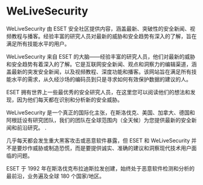 # WeLiveSecurity

WeLiveSecurity 由 ESET 安全社区提供内容，涵盖最新、突破性的安全新闻、视频教程与播客。经验丰富的研究人员对最新的威胁和安全趋势有深入的了解，旨在满足所有技能水平的用户。

WeLiveSecurity 来自 ESET 的大脑——经验丰富的研究人员，他们对最新的威胁和安全趋势有着深入的了解。它是互联网安全新闻、观点和洞察力的编辑渠道，涵盖最新的突发安全新闻，以及视频教程、深度功能和播客。该网站旨在满足所有技能水平的需求，从久经沙场的编码员到只是寻求如何有效保护数据的建议的人。

ESET 拥有世界上一些最优秀的安全研究人员，在这里您可以阅读他们的想法和发现，因为他们每天都在识别和分析新的安全威胁。

WeLiveSecurity 是一个真正的国际化主张，在斯洛伐克、美国、加拿大、德国和阿根廷设有研究团队，我们的团队在全球范围内（全天候）为您提供最新的安全新闻和前沿研究。 .

几乎每天都会发生重大黑客攻击或恶意软件暴露，但 ESET 和 WeLiveSecurity 并不是要炒作威胁或制造恐慌，而是要提供诚实、准确的建议和洞察现代技术用户面临的问题。

ESET 于 1992 年在斯洛伐克布拉迪斯拉发创建，始终处于恶意软件检测和分析的最前沿，业务遍及全球 180 个国家/地区。


